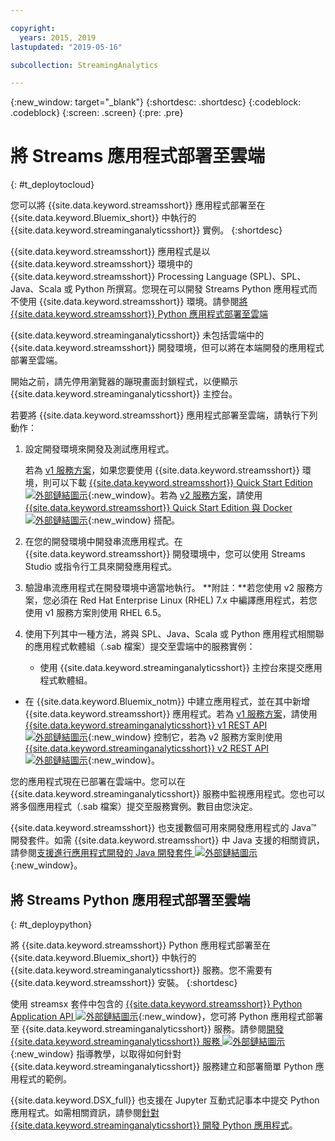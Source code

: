 ```yaml
---

copyright:
  years: 2015, 2019
lastupdated: "2019-05-16"

subcollection: StreamingAnalytics

---
```


<!-- Attribute definitions -->
{:new_window: target="_blank"}
{:shortdesc: .shortdesc}
{:codeblock: .codeblock}
{:screen: .screen}
{:pre: .pre}

# 將 Streams 應用程式部署至雲端
{: #t_deploytocloud}

您可以將 {{site.data.keyword.streamsshort}} 應用程式部署至在 {{site.data.keyword.Bluemix_short}} 中執行的 {{site.data.keyword.streaminganalyticsshort}} 實例。
{:shortdesc}

{{site.data.keyword.streamsshort}} 應用程式是以 {{site.data.keyword.streamsshort}} 環境中的 {{site.data.keyword.streamsshort}} Processing Language (SPL)、SPL、Java、Scala 或 Python 所撰寫。您現在可以開發 Streams Python 應用程式而不使用 {{site.data.keyword.streamsshort}} 環境。請參閱[將 {{site.data.keyword.streamsshort}} Python 應用程式部署至雲端](/docs/services/StreamingAnalytics?topic=StreamingAnalytics-t_deploytocloud#t_deploypython)


{{site.data.keyword.streaminganalyticsshort}} 未包括雲端中的 {{site.data.keyword.streamsshort}} 開發環境，但可以將在本端開發的應用程式部署至雲端。

開始之前，請先停用瀏覽器的蹦現畫面封鎖程式，以便顯示 {{site.data.keyword.streaminganalyticsshort}} 主控台。

若要將 {{site.data.keyword.streamsshort}} 應用程式部署至雲端，請執行下列動作：

1. 設定開發環境來開發及測試應用程式。

	若為 [v1 服務方案](/docs/services/StreamingAnalytics?topic=StreamingAnalytics-service_plans#service_plans)，如果您要使用 {{site.data.keyword.streamsshort}} 環境，則可以下載 [{{site.data.keyword.streamsshort}} Quick Start Edition ![外部鏈結圖示](../../icons/launch-glyph.svg "外部鏈結圖示")](http://ibmstreams.github.io/streamsx.documentation/docs/4.3/qse-intro/){:new_window}。若為 [v2 服務方案](/docs/services/StreamingAnalytics?topic=StreamingAnalytics-service_plans#service_plans)，請使用 [{{site.data.keyword.streamsshort}} Quick Start Edition 與 Docker ![外部鏈結圖示](../../icons/launch-glyph.svg "外部鏈結圖示")](https://www.ibm.com/marketing/iwm/iwm/web/preLogin.do?source=swg-ibmistvi){:new_window} 搭配。

2. 在您的開發環境中開發串流應用程式。在 {{site.data.keyword.streamsshort}} 開發環境中，您可以使用 Streams Studio 或指令行工具來開發應用程式。

3. 驗證串流應用程式在開發環境中適當地執行。
**附註：**若您使用 v2 服務方案，您必須在 Red Hat Enterprise Linux (RHEL) 7.x 中編譯應用程式，若您使用 v1 服務方案則使用 RHEL 6.5。

4. 使用下列其中一種方法，將與 SPL、Java、Scala 或 Python 應用程式相關聯的應用程式軟體組（.sab 檔案）提交至雲端中的服務實例：
	* 使用 {{site.data.keyword.streaminganalyticsshort}} 主控台來提交應用程式軟體組。

  * 在 {{site.data.keyword.Bluemix_notm}} 中建立應用程式，並在其中新增 {{site.data.keyword.streamsshort}} 應用程式。若為 [v1 服務方案](/docs/services/StreamingAnalytics?topic=StreamingAnalytics-service_plans#service_plans)，請使用 [{{site.data.keyword.streaminganalyticsshort}} v1 REST API ![外部鏈結圖示](../../icons/launch-glyph.svg "外部鏈結圖示")](https://{DomainName}/apidocs/streaming-analytics-v1){:new_window} 控制它，若為 v2 服務方案則使用 [{{site.data.keyword.streaminganalyticsshort}} v2 REST API ![外部鏈結圖示](../../icons/launch-glyph.svg "外部鏈結圖示")](https://{DomainName}/apidocs/streaming-analytics-v2){:new_window}。

您的應用程式現在已部署在雲端中。您可以在 {{site.data.keyword.streaminganalyticsshort}} 服務中監視應用程式。您也可以將多個應用程式（.sab 檔案）提交至服務實例。數目由您決定。

{{site.data.keyword.streamsshort}} 也支援數個可用來開發應用程式的 Java™ 開發套件。如需 {{site.data.keyword.streamsshort}} 中 Java 支援的相關資訊，請參閱[支援進行應用程式開發的 Java 開發套件 ![外部鏈結圖示](../../icons/launch-glyph.svg "外部鏈結圖示")](https://www.ibm.com/support/knowledgecenter/en/SSCRJU_4.3.0/com.ibm.streams.install.doc/doc/ibminfospherestreams-install-prerequisites-java-supported-sdks.html){:new_window}。

## 將 Streams Python 應用程式部署至雲端
{: #t_deploypython}

將 {{site.data.keyword.streamsshort}} Python 應用程式部署至在 {{site.data.keyword.Bluemix_short}} 中執行的 {{site.data.keyword.streaminganalyticsshort}} 服務。您不需要有 {{site.data.keyword.streamsshort}} 安裝。
{:shortdesc}

使用 streamsx 套件中包含的 [{{site.data.keyword.streamsshort}} Python Application API ![外部鏈結圖示](../../icons/launch-glyph.svg "外部鏈結圖示")](http://ibmstreams.github.io/streamsx.documentation/docs/python/python-appapi-devguide/#50-api-features){:new_window}，您可將 Python 應用程式部署至 {{site.data.keyword.streaminganalyticsshort}} 服務。請參閱[開發 {{site.data.keyword.streaminganalyticsshort}} 服務 ![外部鏈結圖示](../../icons/launch-glyph.svg "外部鏈結圖示")](http://ibmstreams.github.io/streamsx.documentation/docs/python/1.6/python-appapi-devguide-2a/index.html){:new_window} 指導教學，以取得如何針對 {{site.data.keyword.streaminganalyticsshort}} 服務建立和部署簡單 Python 應用程式的範例。

{{site.data.keyword.DSX_full}} 也支援在 Jupyter 互動式記事本中提交 Python 應用程式。如需相關資訊，請參閱[針對 {{site.data.keyword.streaminganalyticsshort}} 開發 Python 應用程式](/docs/services/StreamingAnalytics?topic=StreamingAnalytics-t_develop_apps_python)。
